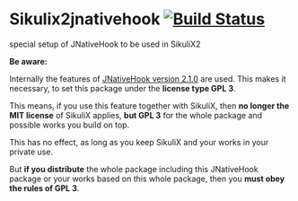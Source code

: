 # Sikulix2jnativehook [![Build Status](https://travis-ci.org/RaiMan/Sikulix2jnativehook.svg?branch=master)](https://travis-ci.org/RaiMan/Sikulix2jnativehook)

special setup of JNativeHook to be used in SikuliX2

**Be aware:**
 
Internally the features of [JNativeHook version 2.1.0](https://github.com/kwhat/jnativehook) are used. 
This makes it necessary, to set this package under the **license type GPL 3**.

This means, if you use this feature together with SikuliX, 
then **no longer the MIT license** of SikuliX applies, **but GPL 3** for the whole package
and possible works you build on top. 

This has no effect, as long as you keep SikuliX 
and your works in your private use. 

But **if you distribute** the whole package including 
this JNativeHook package or your works based on this whole package,
 then you **must obey the rules of GPL 3**.